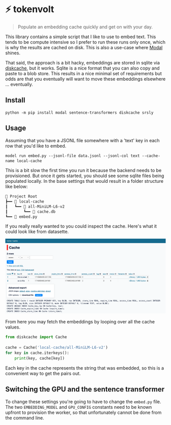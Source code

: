 # ⚡ tokenvolt

> Populate an embedding cache quickly and get on with your day.

This library contains a simple script that I like to use to embed text. This tends to be compute intensive so I prefer to run these runs only once, which is why the results are cached on disk. This is also a use-case where [Modal](https://modal.com/) shines.

That said, the approach is a bit hacky, embeddings are stored in sqlite via [diskcache](https://grantjenks.com/docs/diskcache/), but it works. Sqlite is a nice format that you can also copy and paste to a blob store. This results in a nice minimal set of requirements but odds are that you eventually will want to move these embeddings elsewhere ... eventually.

## Install

```
python -m pip install modal sentence-transformers diskcache srsly
```

## Usage

Assuming that you have a JSONL file somewhere with a 'text' key in each row that you'd like to embed.

```
model run embed.py --jsonl-file data.jsonl --jsonl-col text --cache-name local-cache
```

This is a bit slow the first time you run it because the backend needs to be provisioned. But once it gets started, you should see some sqlite files being populated locally. In the base settings that would result in a folder structure like below:

```
📁 Project Root
┣━━ 📁 local-cache
┃   ┗━━ 📁 all-MiniLM-L6-v2
┃       ┗━━ 💽 cache.db
┗━━ 🐍 embed.py
```

If you really really wanted to you could inspect the cache. Here's what it could look like from datasette.

![](imgs/datasette.png)

From here you may fetch the embeddings by looping over all the cache values.

```python
from diskcache import Cache

cache = Cache('local-cache/all-MiniLM-L6-v2')
for key in cache.iterkeys():
    print(key, cache[key])
```

Each key in the cache represents the string that was embedded, so this is a convenient way to get the pairs out.

## Switching the GPU and the sentence transformer

To change these settings you're going to have to change the `embed.py` file. The two `EMBEDDING_MODEL` and `GPU_CONFIG` constants need to be known upfront to provision the worker, so that unfortunately cannot be done from the command line.
